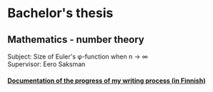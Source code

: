 # Bachelor's thesis
## Mathematics - number theory

Subject: Size of Euler's φ-function when n → ∞  
Supervisor: Eero Saksman

#### [Documentation of the progress of my writing process (in Finnish)](https://github.com/ellikiiski/Bachelors-thesis-2021-MAT/blob/master/Dokumentointi.md)


